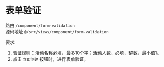 # 表单验证
路由 `/component/form-validation`  
源码地址 `@/src/views/component/form-validation`

要求:
1. 验证规则：活动名称必填，最多10个字；活动人数，必填，整数，最小值1。
1. 点击 `立即创建` 按钮时，进行表单验证。